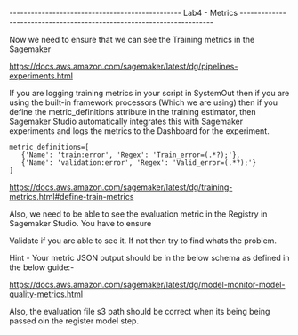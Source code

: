 ------------------------------------------------ Lab4 - Metrics ----------------------------------------------------------------------

Now we need to ensure that we can see the Training metrics in the Sagemaker

https://docs.aws.amazon.com/sagemaker/latest/dg/pipelines-experiments.html


If you are logging training metrics in your script in SystemOut then if you are using the built-in framework processors (Which we are using) then if you define the metric_definitions attribute in the training estimator, then Sagemaker Studio automatically integrates this with Sagemaker experiments and logs the metrics to the Dashboard for the experiment.


    metric_definitions=[
       {'Name': 'train:error', 'Regex': 'Train_error=(.*?);'},
       {'Name': 'validation:error', 'Regex': 'Valid_error=(.*?);'}
    ]
    
https://docs.aws.amazon.com/sagemaker/latest/dg/training-metrics.html#define-train-metrics




Also, we need to be able to see the evaluation metric in the Registry in Sagemaker Studio. You have to ensure 

Validate if you are able to see it. If not then try to find whats the problem.


Hint - Your metric JSON output should be in the below schema as defined in the below guide:-

https://docs.aws.amazon.com/sagemaker/latest/dg/model-monitor-model-quality-metrics.html 

Also, the evaluation file s3 path should be correct when its being being passed oin the register model step.